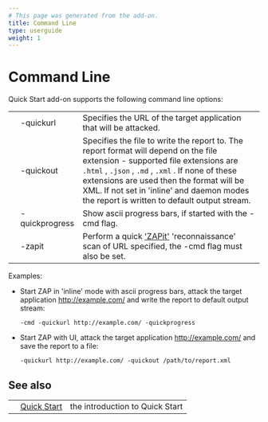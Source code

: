 ```yaml
---
# This page was generated from the add-on.
title: Command Line
type: userguide
weight: 1
---
```


# Command Line

Quick Start add-on supports the following command line options:

|   |                |                                                                                                                                                                                                                                                                                                                                                       |
|---|----------------|-------------------------------------------------------------------------------------------------------------------------------------------------------------------------------------------------------------------------------------------------------------------------------------------------------------------------------------------------------|
|   | -quickurl      | Specifies the URL of the target application that will be attacked.                                                                                                                                                                                                                                                                                    |
|   | -quickout      | Specifies the file to write the report to. The report format will depend on the file extension - supported file extensions are ``` .html ``` , ``` .json ``` , ``` .md ``` , ``` .xml ``` . If none of these extensions are used then the format will be XML. If not set in 'inline' and daemon modes the report is written to default output stream. |
|   | -quickprogress | Show ascii progress bars, if started with the -cmd flag.                                                                                                                                                                                                                                                                                              |
|   | -zapit         | Perform a quick ['ZAPit'](/docs/desktop/addons/quick-start/zapit/) 'reconnaissance' scan of URL specified, the -cmd flag must also be set.                                                                                                                                                                                                            |


Examples:

* Start ZAP in 'inline' mode with ascii progress bars, attack the target application http://example.com/ and write the report to default output stream:

    ```
    -cmd -quickurl http://example.com/ -quickprogress
    ```

* Start ZAP with UI, attack the target application http://example.com/ and save the report to a file:

    ```
    -quickurl http://example.com/ -quickout /path/to/report.xml
    ```

## See also

|   |                                                  |                                 |
|---|--------------------------------------------------|---------------------------------|
|   | [Quick Start](/docs/desktop/addons/quick-start/) | the introduction to Quick Start |
